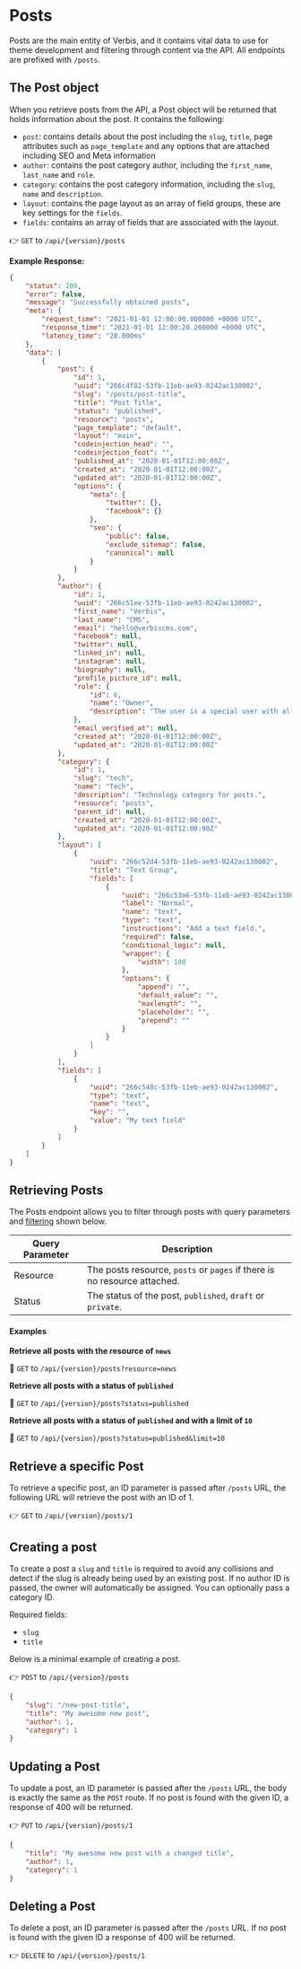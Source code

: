 # Posts

Posts are the main entity of Verbis, and it contains vital data to use for theme development and filtering through
content via the API. All endpoints are prefixed with `/posts`.

## The Post object

When you retrieve posts from the API, a Post object will be returned that holds information about the post. It contains
the following:

- `post`: contains details about the post including the `slug`, `title`, page attributes such as `page_template` and any
  options that are attached including SEO and Meta information
- `author`: contains the post category author, including the `first_name`, `last_name` and `role`.
- `category`: contains the post category information, including the `slug`, `name` and `description`.
- `layout`: contains the page layout as an array of field groups, these are key settings for the `fields`.
- `fields`: contains an array of fields that are associated with the layout.

👉 `GET` to `/api/{version}/posts`

**Example Response:**

```json
{
	"status": 200,
	"error": false,
	"message": "Successfully obtained posts",
	"meta": {
		"request_time": "2021-01-01 12:00:00.000000 +0000 UTC",
		"response_time": "2021-01-01 12:00:20.200000 +0000 UTC",
		"latency_time": "20.000ms"
	},
	"data": [
		{
			"post": {
				"id": 1,
				"uuid": "266c4f82-53fb-11eb-ae93-0242ac130002",
				"slug": "/posts/post-title",
				"title": "Post Title",
				"status": "published",
				"resource": "posts",
				"page_template": "default",
				"layout": "main",
				"codeinjection_head": "",
				"codeinjection_foot": "",
				"published_at": "2020-01-01T12:00:00Z",
				"created_at": "2020-01-01T12:00:00Z",
				"updated_at": "2020-01-01T12:00:00Z",
				"options": {
					"meta": {
						"twitter": {},
						"facebook": {}
					},
					"seo": {
						"public": false,
						"exclude_sitemap": false,
						"canonical": null
					}
				}
			},
			"author": {
				"id": 1,
				"uuid": "266c51ee-53fb-11eb-ae93-0242ac130002",
				"first_name": "Verbis",
				"last_name": "CMS",
				"email": "hello@verbiscms.com",
				"facebook": null,
				"twitter": null,
				"linked_in": null,
				"instagram": null,
				"biography": null,
				"profile_picture_id": null,
				"role": {
					"id": 6,
					"name": "Owner",
					"description": "The user is a special user with all of the permissions as an Administrator however they cannot be deleted"
				},
				"email_verified_at": null,
				"created_at": "2020-01-01T12:00:00Z",
				"updated_at": "2020-01-01T12:00:00Z"
			},
			"category": {
				"id": 1,
				"slug": "tech",
				"name": "Tech",
				"description": "Technology category for posts.",
				"resource": "posts",
				"parent_id": null,
				"created_at": "2020-01-01T12:00:00Z",
				"updated_at": "2020-01-01T12:00:00Z"
			},
			"layout": [
				{
					"uuid": "266c52d4-53fb-11eb-ae93-0242ac130002",
					"title": "Text Group",
					"fields": [
						{
							"uuid": "266c53a6-53fb-11eb-ae93-0242ac130002",
							"label": "Normal",
							"name": "text",
							"type": "text",
							"instructions": "Add a text field.",
							"required": false,
							"conditional_logic": null,
							"wrapper": {
								"width": 100
							},
							"options": {
								"append": "",
								"default_value": "",
								"maxlength": "",
								"placeholder": "",
								"prepend": ""
							}
						}
					]
				}
			],
			"fields": [
				{
					"uuid": "266c548c-53fb-11eb-ae93-0242ac130002",
					"type": "text",
					"name": "text",
					"key": "",
					"value": "My text field"
				}
			]
		}
	]
}
```

## Retrieving Posts

The Posts endpoint allows you to filter through posts with query parameters and [filtering](#Filtering) shown below.

| Query Parameter     | Description                                                                 |
| ------------------- | --------------------------------------------------------------------------- |
| Resource            | The posts resource, `posts` or `pages` if there is no resource attached.    | 
| Status              | The status of the post, `published`, `draft` or `private`.                  |

#### Examples

**Retrieve all posts with the resource of `news`**

🔗 `GET` to `/api/{version}/posts?resource=news`

**Retrieve all posts with a status of `published`**

🔗 `GET` to `/api/{version}/posts?status=published`

**Retrieve all posts with a status of `published` and with a limit of `10`**

🔗 `GET` to `/api/{version}/posts?status=published&limit=10`

## Retrieve a specific Post

To retrieve a specific post, an ID parameter is passed after `/posts` URL, the following URL will retrieve the post with
an ID of 1.

👉 `GET` to `/api/{version}/posts/1`

## Creating a post

To create a post a `slug` and `title` is required to avoid any collisions and detect if the slug is already being used
by an existing post. If no author ID is passed, the owner will automatically be assigned. You can optionally pass a
category ID.

Required fields:
- `slug`
- `title`

Below is a minimal example of creating a post.

👉 `POST` to `/api/{version}/posts`

```json
{
	"slug": "/new-post-title",
	"title": "My awesome new post",
	"author": 1,
	"category": 1
}
```

## Updating a Post

To update a post, an ID parameter is passed after the `/posts` URL, the body is exactly the same as the `POST` route. If
no post is found with the given ID, a response of 400 will be returned.

👉 `PUT` to `/api/{version}/posts/1`

```json
{
	"title": "My awesome new post with a changed title",
	"author": 1,
	"category": 1
}
```

## Deleting a Post

To delete a post, an ID parameter is passed after the `/posts` URL. If no post is found with the given ID a response of
400 will be returned.

👉 `DELETE` to `/api/{version}/posts/1`